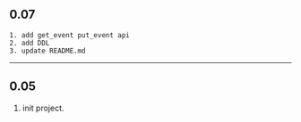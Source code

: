 ## 0.07

    1. add get_event put_event api
    2. add DDL
    3. update README.md
---
## 0.05

  1. init project.
